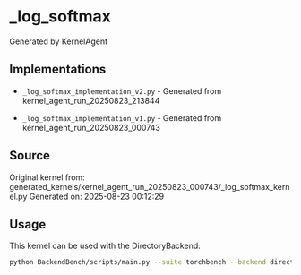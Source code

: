 # _log_softmax

Generated by KernelAgent

## Implementations
- `_log_softmax_implementation_v2.py` - Generated from kernel_agent_run_20250823_213844

- `_log_softmax_implementation_v1.py` - Generated from kernel_agent_run_20250823_000743

## Source

Original kernel from: generated_kernels/kernel_agent_run_20250823_000743/_log_softmax_kernel.py
Generated on: 2025-08-23 00:12:29

## Usage

This kernel can be used with the DirectoryBackend:
```bash
python BackendBench/scripts/main.py --suite torchbench --backend directory --ops _log_softmax
```
